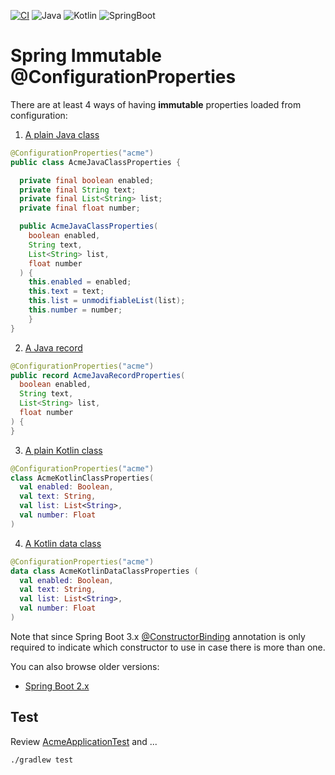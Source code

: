 [![CI](https://github.com/rogervinas/spring-immutable-configuration-properties/actions/workflows/gradle.yml/badge.svg?branch=master)](https://github.com/rogervinas/spring-immutable-configuration-properties/actions/workflows/gradle.yml)
![Java](https://img.shields.io/badge/Java-21-blue?labelColor=black)
![Kotlin](https://img.shields.io/badge/Kotlin-2.0.0-blue?labelColor=black)
![SpringBoot](https://img.shields.io/badge/SpringBoot-3.3.2-blue?labelColor=black)

# Spring Immutable @ConfigurationProperties

There are at least 4 ways of having **immutable** properties loaded from configuration:

1) [A plain Java class](src/main/java/com/acme/AcmeJavaClassProperties.java)
```java
@ConfigurationProperties("acme")
public class AcmeJavaClassProperties {

  private final boolean enabled;
  private final String text;
  private final List<String> list;
  private final float number;

  public AcmeJavaClassProperties(
    boolean enabled,
    String text,
    List<String> list,
    float number
  ) {
    this.enabled = enabled;
    this.text = text;
    this.list = unmodifiableList(list);
    this.number = number;
    }
}
```

2) [A Java record](src/main/java/com/acme/AcmeJavaRecordProperties.java)
```java
@ConfigurationProperties("acme")
public record AcmeJavaRecordProperties(
  boolean enabled,
  String text,
  List<String> list,
  float number
) {
}
```

3) [A plain Kotlin class](src/main/java/com/acme/AcmeKotlinClassProperties.kt)
```kotlin
@ConfigurationProperties("acme")
class AcmeKotlinClassProperties(
  val enabled: Boolean,
  val text: String,
  val list: List<String>,
  val number: Float
)
```

4) [A Kotlin data class](src/main/java/com/acme/AcmeKotlinDataClassProperties.kt)
```kotlin
@ConfigurationProperties("acme")
data class AcmeKotlinDataClassProperties (
  val enabled: Boolean,
  val text: String,
  val list: List<String>,
  val number: Float
)
```

Note that since Spring Boot 3.x [@ConstructorBinding](https://docs.spring.io/spring-boot/docs/current/api/org/springframework/boot/context/properties/bind/ConstructorBinding.html) annotation is only required to indicate which constructor to use in case there is more than one.

You can also browse older versions:
* [Spring Boot 2.x](https://github.com/rogervinas/spring-immutable-configuration-properties/tree/spring-boot-2.x)

## Test

Review [AcmeApplicationTest](src/test/java/com/acme/AcmeApplicationTest.java) and ...

```bash
./gradlew test
```
